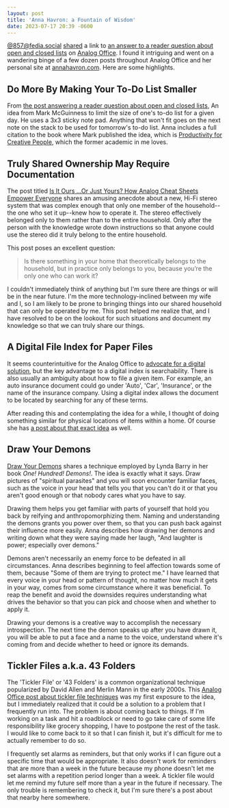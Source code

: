 ```yaml
---
layout: post
title: 'Anna Havron: a Fountain of Wisdom'
date: 2023-07-17 20:39 -0600
---
```


[@857@fedia.social][857] [shared][857-post] a link to [an answer to a reader
question about open and closed lists][open-closed] on [Analog Office].
I found it intriguing and went on a wandering binge of a few dozen posts
throughout Analog Office and her personal site at [annahavron.com].
Here are some highlights.

[857]: https://fedia.social/@857
[857-post]: https://fedia.social/notes/9haj18gcn10gvqc2
[open-closed]: https://analogoffice.net/2023/07/05/reader-question-for.html
[Analog Office]: https://analogoffice.net/
[annahavron.com]: https://www.annahavron.com/

## Do More By Making Your To-Do List Smaller
From [the post answering a reader question
about open and closed lists][open-closed], An idea from Mark McGuinness
to limit the size of one's to-do list for a given day.
He uses a 3x3 sticky note pad.
Anything that won't fit goes on the next note on the stack
to be used for tomorrow's to-do list.
Anna includes a full citation to the book where Mark published the idea,
which is [Productivity for Creative People][mark],
which the former academic in me loves.

[mark]: https://lateralaction.com/productivity/

## Truly Shared Ownership May Require Documentation
The post titled [Is It Ours ...Or Just Yours?
How Analog Cheat Sheets Empower Everyone][is-it-ours]
shares an amusing anecdote about a new, Hi-Fi stereo system
that was complex enough that only one member
of the household--the one who set it up--knew how to operate it.
The stereo effectively belonged only to them
rather than to the entire household.
Only after the person with the knowledge wrote down instructions
so that anyone could use the stereo did it truly belong to the entire household.

[is-it-ours]: https://analogoffice.net/2022/01/17/is-it-ours.html

This post poses an excellent question:

> Is there something in your home that theoretically belongs to the household,
> but in practice only belongs to you,
> because you’re the only one who can work it?

I couldn't immediately think of anything
but I'm sure there are things or will be in the near future.
I'm the more technology-inclined between my wife and I,
so I am likely to be prone to bringing things into our shared household
that can only be operated by me.
This post helped me realize that,
and I have resolved to be on the lookout for such situations
and document my knowledge so that we can truly share our things.

## A Digital File Index for Paper Files
It seems counterintuitive for the Analog Office
to [advocate for a digital solution][file-index],
but the key advantage to a digital index is searchability.
There is also usually an ambiguity about how to file a given item.
For example, an auto insurance document could go under 'Auto', 'Car',
'Insurance', or the name of the insurance company.
Using a digital index allows the document to be located
by searching for any of these terms.

[file-index]: https://analogoffice.net/2023/05/31/the-lifechanging-magic.html

After reading this and contemplating the idea for a while,
I thought of doing something similar
for physical locations of items within a home.
Of course she has [a post about that exact idea][where-is-it] as well.

[where-is-it]: https://analogoffice.net/2023/01/16/keep-a-where.html

## Draw Your Demons

[Draw Your Demons] shares a technique employed by Lynda Barry
in her book _One! Hundred! Demons!_.
The idea is exactly what it says.
Draw pictures of "spiritual parasites"
and you will soon encounter familiar faces,
such as the voice in your head that tells you that you can't do it
or that you aren't good enough or that nobody cares what you have to say.

[Draw Your Demons]: https://www.annahavron.com/blog/draw-your-demons

Drawing them helps you get familiar with parts of yourself that hold you back
by reifying and anthropomorphizing them.
Naming and understanding the demons grants you power over them,
so that you can push back against their influence more easily.
Anna describes how drawing her demons and writing down what they were saying
made her laugh, "And laughter is power; especially over demons."

Demons aren't necessarily an enemy force to be defeated in all circumstances.
Anna describes beginning to feel affection towards some of them,
because "Some of them are trying to protect me."
I have learned that every voice in your head or pattern of thought,
no matter how much it gets in your way,
comes from some circumstance where it was beneficial.
To reap the benefit and avoid the downsides
requires understanding what drives the behavior
so that you can pick and choose when and whether to apply it.

Drawing your demons is a creative way to accomplish the necessary introspection.
The next time the demon speaks up after you have drawn it,
you will be able to put a face and a name to the voice,
understand where it's coming from
and decide whether to heed or ignore its demands.

## Tickler Files a.k.a. 43 Folders

The 'Tickler File' or '43 Folders' is a common organizational technique
popularized by David Allen and Merlin Mann in the early 2000s.
This [Analog Office post about tickler file techniques][tickler-file]
was my first exposure to the idea,
but I immediately realized that it could be a solution
to a problem that I frequently run into.
The problem is about coming back to things.
If I'm working on a task and hit a roadblock
or need to go take care of some life responsibility like grocery shopping,
I have to postpone the rest of the task.
I would like to come back to it so that I can finish it,
but it's difficult for me to actually remember to do so.

[tickler-file]: https://analogoffice.net/2023/01/11/all-about-tickler.html

I frequently set alarms as reminders,
but that only works if I can figure out a specific time
that would be appropriate.
It also doesn't work for reminders that are more than a week in the future
because my phone doesn't let me set alarms
with a repetition period longer than a week.
A tickler file would let me remind my future self
more than a year in the future if necessary.
The only trouble is remembering to check it,
but I'm sure there's a post about that nearby here somewhere.
